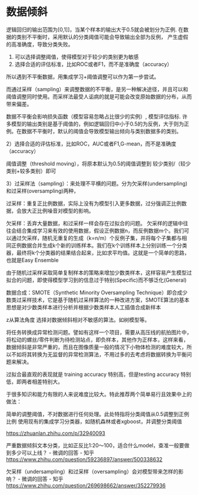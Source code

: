 # 数据倾斜
逻辑回归的输出范围为[0,1]]，当某个样本的输出大于0.5就会被划分为正例.
在数据的类别不平衡时，采用默认的分类阈值可能会导致输出全部为反例，
产生虚假的高准确度，导致分类失败。

1. 可以选择调整阈值，使得模型对于较少的类别更为敏感
2. 选择合适的评估标准，比如ROC或者F1，而不是准确度（accuracy）

所以遇到不平衡数据，用集成学习+阈值调整可以作为第一步尝试。

而通过采样（sampling）来调整数据的不平衡，是另一种解决途径，并且可以和阈值调整同时使用。而采样法最受人诟病的就是可能会改变原始数据的分布，从而带来偏差。

数据不平衡会影响损失函数（模型容易忽略占比很少的实例）, 模型评估指标.
许多模型的输出类别是基于阈值的，例如逻辑回归中小于0.5的为反例，大于则为正例。在数据不平衡时，默认的阈值会导致模型输出倾向与类别数据多的类别。

2）选择合适的评估标准，比如ROC，AUC或者F1,G-mean，而不是准确度（accuracy）

阈值调整（threshold moving），将原本默认为0.5的阈值调整到 较少类别/（较少类别+较多类别）即可



3）过采样法（sampling）：来处理不平横的问题。分为欠采样(undersampling)和过采样(oversampling)两种，

过采样：重复正比例数据，实际上没有为模型引入更多数据，过分强调正比例数据，会放大正比例噪音对模型的影响。

欠采样：丢弃大量数据，和过采样一样会存在过拟合的问题。
欠采样的逻辑中往往会结合集成学习来有效的使用数据，假设正例数据n，而反例数据m个。我们可以通过欠采样，随机无重复的生成（k=n/m）个反例子集，并将每个子集都与相同正例数据合并生成k个新的训练样本。我们在k个训练样本上分别训练一个分类器，最终将k个分类器的结果结合起来，比如求平均值。这就是一个简单的思路，也就是Easy Ensemble


由于随机过采样采取简单复制样本的策略来增加少数类样本，这样容易产生模型过拟合的问题，即使得模型学习到的信息过于特别(Specific)而不够泛化(General)

数据合成：SMOTE（Synthetic Minority Oversampling Technique）即合成少数类过采样技术，它是基于随机过采样算法的一种改进方案，SMOTE算法的基本思想是对少数类样本进行分析并根据少数类样本人工插值合成新样本

z从算法角度
选择对数据倾斜相对不敏感的算法。如树模型等。


将任务转换成异常检测问题。譬如有这样一个项目，需要从高压线的航拍图片中，将松动的螺丝/零件判断为待检测站点，即负样本，其他作为正样本，这样来看，数据倾斜是非常严重的，而且在图像质量一般的情况下小物体检测的难度较大，所以不如将其转换为无监督的异常检测算法，不用过多的去考虑将数据转换为平衡问题来解决。

过拟合最直观的表现就是 training accuracy 特别高，但是testing accuracy 特别低，即两者相差特别大。



于很多知识和能力有限的人来说难度比较大。特此推荐两个简单易行且效果中上的做法：

简单的调整阈值，不对数据进行任何处理。此处特指将分类阈值从0.5调整到正例比例
使用现有的集成学习分类器，如随机森林或者xgboost，并调整分类阈值


https://zhuanlan.zhihu.com/p/32940093


严重数据倾斜文本分类，比如正反比1:20～100，适合什么model，查准一般要做到多少可以上线？ - 微调的回答 - 知乎
https://www.zhihu.com/question/59236897/answer/500338632

欠采样（undersampling）和过采样（oversampling）会对模型带来怎样的影响？ - 微调的回答 - 知乎
https://www.zhihu.com/question/269698662/answer/352279936

